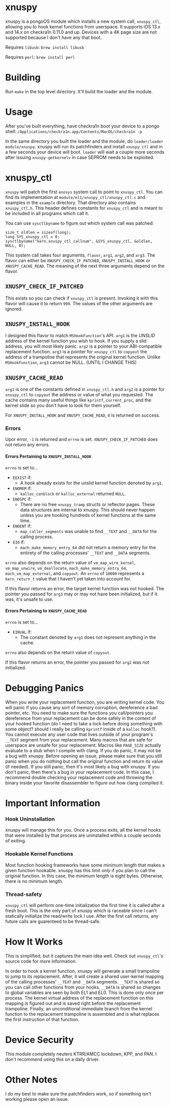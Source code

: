 # xnuspy

xnuspy is a pongoOS module which installs a new system call, `xnuspy_ctl`,
allowing you to hook kernel functions from userspace. It supports iOS 13.x and
14.x on checkra1n 0.11.0 and up. Devices with a 4K page size are not
supported because I don't have any that boot.

Requires `libusb`: `brew install libusb`

Requires `perl`: `brew install perl`

# Building
Run `make` in the top level directory. It'll build the loader and the module.

# Usage
After you've built everything, have checkra1n boot your device to a pongo
shell: `/Applications/checkra1n.app/Contents/MacOS/checkra1n -p`

In the same directory you built the loader and the module, do
`loader/loader module/xnuspy`. xnuspy will run its patchfinders and install
`xnuspy_ctl` and in a few seconds your device will boot. `loader` will wait a
couple more seconds after issuing `xnuspy-getkernelv` in case SEPROM needs
to be exploited.

# xnuspy_ctl
`xnuspy` will patch the first `enosys` system call to point to `xnuspy_ctl`.
You can find its implementation at `module/el1/xnuspy_ctl/xnuspy_ctl.c` and
examples in the `example` directory. That directory also contains
`xnuspy_ctl.h`. This header defines constants for `xnuspy_ctl` and is meant
to be included in all programs which call it.

You can use `sysctlbyname` to figure out which system call was patched:

```
size_t oldlen = sizeof(long);
long SYS_xnuspy_ctl = 0;
sysctlbyname("kern.xnuspy_ctl_callnum", &SYS_xnuspy_ctl, &oldlen, NULL, 0);
```

This system call takes four arguments, `flavor`, `arg1`, `arg2`, and `arg3`.
The flavor can either be `XNUSPY_CHECK_IF_PATCHED`, `XNUSPY_INSTALL_HOOK` or
`XNUSPY_CACHE_READ`. The meaning of the next three arguments depend on the
flavor.

## `XNUSPY_CHECK_IF_PATCHED`
This exists so you can check if `xnuspy_ctl` is present. Invoking it with this
flavor will cause it to return `999`. The values of the other arguments are
ignored.

## `XNUSPY_INSTALL_HOOK`
I designed this flavor to match `MSHookFunction`'s API. `arg1` is the *UNSLID*
address of the kernel function you wish to hook. If you supply a slid address,
you will most likely panic. `arg2` is a pointer to your ABI-compatible replacement
function. `arg3` is a pointer for `xnuspy_ctl` to `copyout` the address of a
trampoline that represents the original kernel function. Unlike
`MSHookFunction`, `arg3` cannot be NULL. (UNTIL I CHANGE THIS)

## `XNUSPY_CACHE_READ`
`arg1` is one of the constants defined in `xnuspy_ctl.h` and `arg2` is a
pointer for `xnuspy_ctl` to `copyout` the address or value of what you requested.
The cache contains many useful things like `kprintf`, `current_proc`, and the
kernel slide so you don't have to look for them yourself.

For `XNUSPY_INSTALL_HOOK` and `XNUSPY_CACHE_READ`, `0` is returned on success.

### Errors
Upor error, `-1` is returned and `errno` is set. `XNUSPY_CHECK_IF_PATCHED`
does not return any errors.

#### Errors Pertaining to `XNUSPY_INSTALL_HOOK`
`errno` is set to...
- `EEXIST` if:
  - A hook already exists for the unslid kernel function denoted by `arg1`.
- `ENOMEM` if:
  - `kalloc_canblock` or `kalloc_external` returned `NULL`.
- `ENOSPC` if:
  - There are no free `xnuspy_tramp` structs or reflector pages. These data
structures are internal to xnuspy. This should never happen unless you are
hooking hundreds of kernel functions at the same time.
- `ENOENT` if:
  - `map_caller_segments` was unable to find `__TEXT` and `__DATA` for the
calling process.
- `EIO` if:
  - `mach_make_memory_entry_64` did not return a memory entry for the entirety
of the calling processes' `__TEXT` and `__DATA` segments.

`errno` also depends on the return value of `vm_map_wire_kernel`,
`vm_map_unwire`, `vm_deallocate`, `mach_make_memory_entry_64`,
`mach_vm_map_external`, and `copyout`. An `errno` of `10000` represents a
`kern_return_t` value that I haven't yet taken into account for.

If this flavor returns an error, the target kernel function was not hooked.
The pointer you passed for `arg3` may or may not have been initialized, but if
it was, it's unsafe to use.

#### Errors Pertaining to `XNUSPY_CACHE_READ`
`errno` is set to...
- `EINVAL` if:
  - The constant denoted by `arg1` does not represent anything in the cache.

`errno` also depends on the return value of `copyout`.

If this flavor returns an error, the pointer you passed for `arg2` was not
initialized.

# Debugging Panics
When you write your replacement function, you are writing kernel code. You
will panic if you cause any sort of memory corruption, dereference a bad
pointer, etc. You need to make sure the functions you call/pointers you
dereference from your replacement can be done safely in the context of your
hooked function (do I need to take a lock before doing something with some
object? should I really be calling `kprintf` inside of a `kalloc` hook?).
You cannot execute any user code that lives outside of your program's `__TEXT`
segment from your replacement. Many macros that are safe for userspace are
unsafe for your replacement. Macros like `PAGE_SIZE` actually evaluate to a
stub when I compile with clang. If you do panic, it may not be a bug with
xnuspy. Before opening an issue, please make sure that you still panic when
you do nothing but call the original function and return its value (if needed).
If you still panic, then it's most likely a bug with xnuspy. If you don't panic,
then there's a bug in your replacement code. In this case, I recommend double
checking your replacement code and throwing the binary inside your favorite
disassembler to figure out how clang compiled it.

# Important Information
### Hook Uninstallation
xnuspy will manage this for you. Once a process exits, all the kernel hooks
that were installed by that process are uninstalled within a couple seconds of
exiting.

### Hookable Kernel Functions
Most function hooking frameworks have some minimum length that makes a given
function hookable. xnuspy has this limit *only* if you plan to call the original
function. In this case, the minimum length is eight bytes. Otherwise, there
is no minimum length.

### Thread-safety
`xnuspy_ctl` will perform one-time initialization the first time it is called
after a fresh boot. This is the only part of xnuspy which is raceable since
I can't statically initialize the read/write lock I use. After the first call
returns, any future calls are guarenteed to be thread-safe.

# How It Works
This is simplified, but it captures the main idea well. Check out `xnuspy_ctl`'s
source code for more information.

In order to hook a kernel function, xnuspy will generate a small trampoline to
jump to its replacement. After, it will create a shared user-kernel mapping of
the calling processes' `__TEXT` and `__DATA` segments. `__TEXT` is shared so
you can call other functions from your hooks. `__DATA` is shared so changes to
global variables are seen by both EL1 and EL0. This is done only once per
process. The kernel virtual address of the replacement function on this mapping
is figured out and is saved right before the replacement trampoline. Finally,
an unconditional immediate branch from the kernel function to the replacement
trampoline is assembled and is what replaces the first instruction of that
function.

# Device Security
This module completely neuters KTRR/AMCC lockdown, KPP, and PAN. I don't
recommend using this on a daily driver.

# Other Notes
I do my best to make sure the patchfinders work, so if something isn't working
please open an issue.
